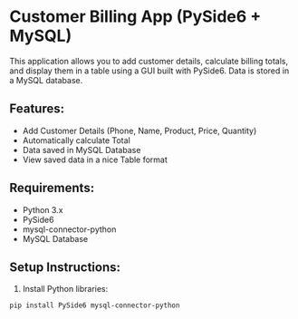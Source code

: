 # Customer Billing App (PySide6 + MySQL)

This application allows you to add customer details, calculate billing totals, and display them in a table using a GUI built with PySide6. Data is stored in a MySQL database.

## Features:
- Add Customer Details (Phone, Name, Product, Price, Quantity)
- Automatically calculate Total 
- Data saved in MySQL Database
- View saved data in a nice Table format

## Requirements:
- Python 3.x
- PySide6
- mysql-connector-python
- MySQL Database

## Setup Instructions:

1. Install Python libraries:

```bash
pip install PySide6 mysql-connector-python
